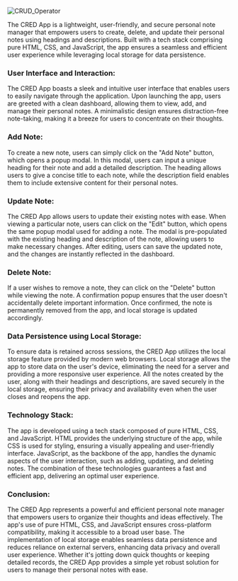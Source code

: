 
![CRUD_Operator](https://github.com/shivamkumarjha711/CRUD_Operator/assets/125046297/ebe7f75f-4619-40a1-a5b0-b50fb3b22703)

The CRED App is a lightweight, user-friendly, and secure personal note manager that empowers users to create, delete, and update their personal notes using headings and descriptions. Built with a tech stack comprising pure HTML, CSS, and JavaScript, the app ensures a seamless and efficient user experience while leveraging local storage for data persistence.

### User Interface and Interaction: 

The CRED App boasts a sleek and intuitive user interface that enables users to easily navigate through the application. Upon launching the app, users are greeted with a clean dashboard, allowing them to view, add, and manage their personal notes. A minimalistic design ensures distraction-free note-taking, making it a breeze for users to concentrate on their thoughts.

### Add Note: 

To create a new note, users can simply click on the "Add Note" button, which opens a popup modal. In this modal, users can input a unique heading for their note and add a detailed description. The heading allows users to give a concise title to each note, while the description field enables them to include extensive content for their personal notes.

### Update Note: 

The CRED App allows users to update their existing notes with ease. When viewing a particular note, users can click on the "Edit" button, which opens the same popup modal used for adding a note. The modal is pre-populated with the existing heading and description of the note, allowing users to make necessary changes. After editing, users can save the updated note, and the changes are instantly reflected in the dashboard.

### Delete Note: 

If a user wishes to remove a note, they can click on the "Delete" button while viewing the note. A confirmation popup ensures that the user doesn't accidentally delete important information. Once confirmed, the note is permanently removed from the app, and local storage is updated accordingly.

### Data Persistence using Local Storage: 

To ensure data is retained across sessions, the CRED App utilizes the local storage feature provided by modern web browsers. Local storage allows the app to store data on the user's device, eliminating the need for a server and providing a more responsive user experience. All the notes created by the user, along with their headings and descriptions, are saved securely in the local storage, ensuring their privacy and availability even when the user closes and reopens the app.

### Technology Stack: 

The app is developed using a tech stack composed of pure HTML, CSS, and JavaScript. HTML provides the underlying structure of the app, while CSS is used for styling, ensuring a visually appealing and user-friendly interface. JavaScript, as the backbone of the app, handles the dynamic aspects of the user interaction, such as adding, updating, and deleting notes. The combination of these technologies guarantees a fast and efficient app, delivering an optimal user experience.

### Conclusion: 

The CRED App represents a powerful and efficient personal note manager that empowers users to organize their thoughts and ideas effectively. The app's use of pure HTML, CSS, and JavaScript ensures cross-platform compatibility, making it accessible to a broad user base. The implementation of local storage enables seamless data persistence and reduces reliance on external servers, enhancing data privacy and overall user experience. Whether it's jotting down quick thoughts or keeping detailed records, the CRED App provides a simple yet robust solution for users to manage their personal notes with ease.

